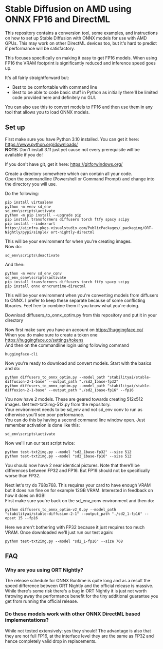 # Stable Diffusion on AMD using ONNX FP16 and DirectML

This repository contains a conversion tool, some examples, and instructions on how to set up Stable Diffusion with ONNX models for use with AMD GPUs.
This may work on other DirectML devices too, but it's hard to predict if performance will be satisfactory.

This focuses specifically on making it easy to get FP16 models. When using FP16 the VRAM footprint is significantly reduced and inference speed goes up.

It's all fairly straightforward but:
- Best to be comfortable with command line
- Best to be able to code basic stuff in Python as initially there'll be limited code provided here and definitely no GUI.

You can also use this to convert models to FP16 and then use them in any tool that allows you to load ONNX models.

## Set up

First make sure you have Python 3.10 installed. You can get it here: https://www.python.org/downloads/  
**NOTE:** Don't install 3.11 just yet cause not every prerequisite will be available if you do!

If you don't have git, get it here: https://gitforwindows.org/

Create a directory somewhere which can contain all your code.  
Open the commandline (Powershell or Command Prompt) and change into the directory you will use.

Do the following:
```
pip install virtualenv
python -m venv sd_env
sd_env\scripts\activate
python -m pip install --upgrade pip
pip install transformers diffusers torch ftfy spacy scipy
pip install --index-url https://aiinfra.pkgs.visualstudio.com/PublicPackages/_packaging/ORT-Nightly/pypi/simple/ ort-nightly-directml
```

This will be your environment for when you're creating images.  
Now do:
```
sd_env\scripts\deactivate
```

And then:
```
python -m venv sd_env_conv
sd_env_conv\scripts\activate
pip install transformers diffusers torch ftfy spacy scipy
pip install onnx onnxruntime-directml
```

This will be your environment when you're converting models from diffusers to ONNX.
I prefer to keep these separate because of some conflicting libraries.
Feel free to combine them if you know what you're doing.

Download diffusers_to_onnx_optim.py from this repository and put it in your directory

Now first make sure you have an account on https://huggingface.co/  
When you do make sure to create a token one https://huggingface.co/settings/tokens  
And then on the commandline login using following command
```
huggingface-cli
```

Now you're ready to download and convert models. Start with the basics and do:
```
python diffusers_to_onnx_optim.py --model_path "stabilityai/stable-diffusion-2-1-base" --output_path "./sd2_1base-fp32" 
python diffusers_to_onnx_optim.py --model_path "stabilityai/stable-diffusion-2-1-base" --output_path "./sd2_1base-fp16" --fp16
```

You now have 2 models. These are geared towards creating 512x512 images. Get test-txt2img-512.py from the repository.  
Your environment needs to be sd_env and not sd_env conv to run as otherwise you'll see poor performance.  
You can do this by having a second command line window open. Just remember activation is done like this:
```
sd_env\scripts\activate
```

Now we'll run our test script twice:
```
python test-txt2img.py --model "sd2_1base-fp32" --size 512
python test-txt2img.py --model "sd2_1base-fp16" --size 512
```

You should now have 2 near identical pictures. Note that there'll be differences between FP32 and FP16. But FP16 should not be specifically worse than FP32.

Next let's try do 768x768. This requires your card to have enough VRAM but it does run fine on for example 12GB VRAM. Interested in feedback on how it does on 8GB!  
First make sure you're back on the sd_env_conv environment and then do:
```
python diffusers_to_onnx_optim-v2_0.py --model_path "stabilityai/stable-diffusion-2-1" --output_path "./sd2_1-fp16" --opset 15 --fp16
```

Here we aren't bothering with FP32 because it just requires too much VRAM. Once downloaded we'll just run our test again:
```
python test-txt2img.py --model "sd2_1-fp16" --size 768
```

## FAQ
### Why are you using ORT Nightly?
The release schedule for ONNX Runtime is quite long and as a result the speed difference between ORT Nightly and the official release is massive.
While there's some risk there's a bug in ORT Nightly it is just not worth throwing away the performance benefit for the tiny additional guarantee you get from running the official release.

### Do these models work with other ONNX DirectML based implementations?
While not tested extensively: yes they should! The advantage is also that they are not full FP16, at the interface level they are the same as FP32 and hence completely valid drop in replacements.
